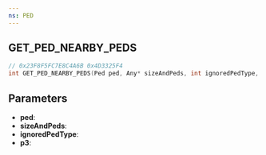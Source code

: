 ```yaml
---
ns: PED
---
```

## GET_PED_NEARBY_PEDS

```c
// 0x23F8F5FC7E8C4A6B 0x4D3325F4
int GET_PED_NEARBY_PEDS(Ped ped, Any* sizeAndPeds, int ignoredPedType, int p3);
```

## Parameters
* **ped**:
* **sizeAndPeds**:
* **ignoredPedType**:
* **p3**:
